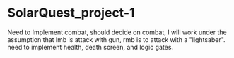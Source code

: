 # SolarQuest_project-1
Need to Implement combat, should decide on combat, I will work under the assumption that lmb is attack with gun, rmb is to attack with a "lightsaber".
need to implement health, death screen, and logic gates.
